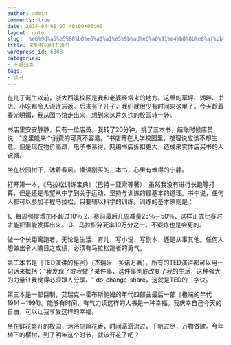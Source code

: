 ```yaml
---
author: admin
comments: true
date: 2014-04-08 07:40:09+00:00
layout: note
slug: '%e6%9d%a5%e5%88%b0%e6%a0%a1%e5%9b%ad%e6%a0%91%e4%b8%8b%e8%af%bb%e4%b9%a6'
title: 来到校园树下读书
wordpress_id: 6308
categories:
- 不好归类
tags:
- 读书
---
```


在儿子诞生以前，浙大西溪校区是我和老婆经常来的地方。这里的草坪、湖畔、书店、小吃都令人流连忘返。后来有了儿子，我们就很少有时间来这里了。今天趁着春光明媚，我从图书馆走出来，想到来这片久违的校园转一转。

书店里安安静静，只有一位店员。我转了20分钟，挑了三本书，结账时候店员说："这里能来个消费的可真不容易。"书店开在大学校园里，按理说应该不却生意。但是现在物价高昂，电子书易得，网络书店折扣更大，造成来实体店买书的人锐减。

坐在校园树下，沐着春风。捧读刚买的三本书，心里有难得的宁静。

打开第一本，《马拉松训练宝典》（巴特－亚索等著），虽然我没有进行长跑等打算，但是还是希望从中学到关于运动、坚持与训练的最基本的道理。书中说，任何人都可以参加半程马拉松，只要辅以科学的训练。训练的基本原则是：

1、每周强度增加不超过10％
2、赛前最后几周减量25％－50％，这样正式比赛时才能把潜能发挥出来。
3、马拉松猝死率10万分之一。不锻炼也是会死的。

做一个长距离跑者，无论是生活、育儿、写小说、写剧本、还是从事其他。任何人想做出令人瞻目之成绩，必须有马拉松跑者的勇气。

第二本书是《TED演讲的秘密》（杰瑞米－多诺万著）。所有的TED演讲都可以用一句话来概括："我发现了或我做了某件事，这件事彻底改变了我的生活，这种强大的力量让我觉得必须跟人分享。" do-change-share，这就是TED的三字诀。

第三本是一部巨制，艾瑞克－霍布斯鲍姆的年代四部曲最后一部《极端的年代 1914－1991》。能够有时间、有气力读这样的大书是一种幸福。我庆幸自己今天的自由，可以让我享受这样的幸福。

坐在鲜花盛开的校园，沐浴鸟鸣花香，时间潺潺流过，千帆过尽，万物做歌。今年植下的樱树，到了明年这个时节，就该开花了吧？
